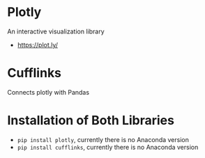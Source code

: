 # Plotly
An interactive visualization library
- https://plot.ly/

# Cufflinks
Connects plotly with Pandas

# Installation of Both Libraries
- ```pip install plotly```, currently there is no Anaconda version
- ```pip install cufflinks```, currently there is no Anaconda version
